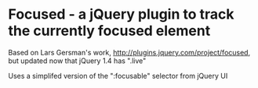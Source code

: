 Focused - a jQuery plugin to track the currently focused element
================================================================

Based on Lars Gersman's work, http://plugins.jquery.com/project/focused, but updated now that jQuery 1.4 has ".live"

Uses a simplifed version of the ":focusable" selector from jQuery UI
